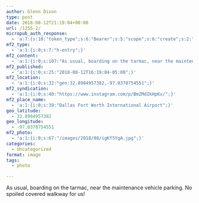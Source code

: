```yaml
---
author: Glenn Dixon
type: post
date: 2018-08-12T21:19:04+00:00
url: /1255-2/
micropub_auth_response:
  - 'a:7:{s:10:"token_type";s:6:"Bearer";s:5:"scope";s:6:"create";s:2:"me";s:28:"https://glenn.thedixons.net/";s:9:"issued_by";s:55:"https://glenn.thedixons.net/wp-json/indieauth/1.0/token";s:9:"client_id";s:23:"https://ownyourgram.com";s:9:"issued_at";i:1533209346;s:4:"user";i:1;}'
mf2_type:
  - 'a:1:{i:0;s:7:"h-entry";}'
mf2_content:
  - 'a:1:{i:0;s:107:"As usual, boarding on the tarmac, near the maintenance vehicle parking.  No spoiled covered walkway for us!";}'
mf2_published:
  - 'a:1:{i:0;s:25:"2018-08-12T16:19:04-05:00";}'
mf2_location:
  - 'a:1:{i:0;s:32:"geo:32.8984957382,-97.0378754551";}'
mf2_syndication:
  - 'a:1:{i:0;s:40:"https://www.instagram.com/p/BmZMdIkHpKx/";}'
mf2_place_name:
  - 'a:1:{i:0;s:39:"Dallas Fort Worth International Airport";}'
geo_latitude:
  - 32.8984957382
geo_longitude:
  - -97.0378754551
mf2_photo:
  - 'a:1:{i:0;s:67:"/images/2018/08/igKf5YgA.jpg";}'
categories:
  - Uncategorized
format: image
tags:
  - photo

---
```

As usual, boarding on the tarmac, near the maintenance vehicle parking. No spoiled covered walkway for us!